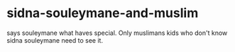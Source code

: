 # sidna-souleymane-and-muslim
says souleymane what haves special. Only muslimans kids who don't know sidna souleymane need to see it.

